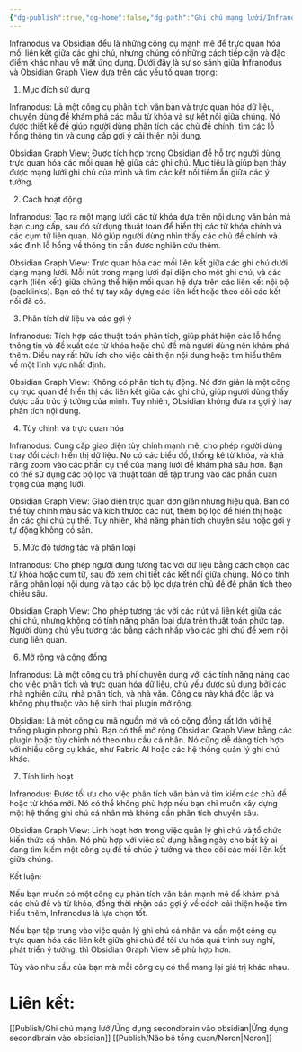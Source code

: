 ```yaml
---
{"dg-publish":true,"dg-home":false,"dg-path":"Ghi chú mạng lưới/Infranodus và graph view.md","permalink":"/ghi-chu-mang-luoi/infranodus-va-graph-view/","dgPassFrontmatter":true,"noteIcon":"","created":"2025-01-01T22:46:56.892+07:00","updated":"2025-01-12T09:57:14.284+07:00"}
---
```


Infranodus và Obsidian đều là những công cụ mạnh mẽ để trực quan hóa mối liên kết giữa các ghi chú, nhưng chúng có những cách tiếp cận và đặc điểm khác nhau về mặt ứng dụng. Dưới đây là sự so sánh giữa Infranodus và Obsidian Graph View dựa trên các yếu tố quan trọng:

1. Mục đích sử dụng

Infranodus: Là một công cụ phân tích văn bản và trực quan hóa dữ liệu, chuyên dùng để khám phá các mẫu từ khóa và sự kết nối giữa chúng. Nó được thiết kế để giúp người dùng phân tích các chủ đề chính, tìm các lỗ hổng thông tin và cung cấp gợi ý cải thiện nội dung.

Obsidian Graph View: Được tích hợp trong Obsidian để hỗ trợ người dùng trực quan hóa các mối quan hệ giữa các ghi chú. Mục tiêu là giúp bạn thấy được mạng lưới ghi chú của mình và tìm các kết nối tiềm ẩn giữa các ý tưởng.


2. Cách hoạt động

Infranodus: Tạo ra một mạng lưới các từ khóa dựa trên nội dung văn bản mà bạn cung cấp, sau đó sử dụng thuật toán để hiển thị các từ khóa chính và các cụm từ liên quan. Nó giúp người dùng nhìn thấy các chủ đề chính và xác định lỗ hổng về thông tin cần được nghiên cứu thêm.

Obsidian Graph View: Trực quan hóa các mối liên kết giữa các ghi chú dưới dạng mạng lưới. Mỗi nút trong mạng lưới đại diện cho một ghi chú, và các cạnh (liên kết) giữa chúng thể hiện mối quan hệ dựa trên các liên kết nội bộ (backlinks). Bạn có thể tự tay xây dựng các liên kết hoặc theo dõi các kết nối đã có.


3. Phân tích dữ liệu và các gợi ý

Infranodus: Tích hợp các thuật toán phân tích, giúp phát hiện các lỗ hổng thông tin và đề xuất các từ khóa hoặc chủ đề mà người dùng nên khám phá thêm. Điều này rất hữu ích cho việc cải thiện nội dung hoặc tìm hiểu thêm về một lĩnh vực nhất định.

Obsidian Graph View: Không có phân tích tự động. Nó đơn giản là một công cụ trực quan để hiển thị các liên kết giữa các ghi chú, giúp người dùng thấy được cấu trúc ý tưởng của mình. Tuy nhiên, Obsidian không đưa ra gợi ý hay phân tích nội dung.


4. Tùy chỉnh và trực quan hóa

Infranodus: Cung cấp giao diện tùy chỉnh mạnh mẽ, cho phép người dùng thay đổi cách hiển thị dữ liệu. Nó có các biểu đồ, thống kê từ khóa, và khả năng zoom vào các phần cụ thể của mạng lưới để khám phá sâu hơn. Bạn có thể sử dụng các bộ lọc và thuật toán để tập trung vào các phần quan trọng của mạng lưới.

Obsidian Graph View: Giao diện trực quan đơn giản nhưng hiệu quả. Bạn có thể tùy chỉnh màu sắc và kích thước các nút, thêm bộ lọc để hiển thị hoặc ẩn các ghi chú cụ thể. Tuy nhiên, khả năng phân tích chuyên sâu hoặc gợi ý tự động không có sẵn.


5. Mức độ tương tác và phân loại

Infranodus: Cho phép người dùng tương tác với dữ liệu bằng cách chọn các từ khóa hoặc cụm từ, sau đó xem chi tiết các kết nối giữa chúng. Nó có tính năng phân loại nội dung và tạo các bộ lọc dựa trên chủ đề để phân tích theo chiều sâu.

Obsidian Graph View: Cho phép tương tác với các nút và liên kết giữa các ghi chú, nhưng không có tính năng phân loại dựa trên thuật toán phức tạp. Người dùng chủ yếu tương tác bằng cách nhấp vào các ghi chú để xem nội dung liên quan.


6. Mở rộng và cộng đồng

Infranodus: Là một công cụ trả phí chuyên dụng với các tính năng nâng cao cho việc phân tích và trực quan hóa dữ liệu, chủ yếu được sử dụng bởi các nhà nghiên cứu, nhà phân tích, và nhà văn. Công cụ này khá độc lập và không phụ thuộc vào hệ sinh thái plugin mở rộng.

Obsidian: Là một công cụ mã nguồn mở và có cộng đồng rất lớn với hệ thống plugin phong phú. Bạn có thể mở rộng Obsidian Graph View bằng các plugin hoặc tùy chỉnh nó theo nhu cầu cá nhân. Nó cũng dễ dàng tích hợp với nhiều công cụ khác, như Fabric AI hoặc các hệ thống quản lý ghi chú khác.


7. Tính linh hoạt

Infranodus: Được tối ưu cho việc phân tích văn bản và tìm kiếm các chủ đề hoặc từ khóa mới. Nó có thể không phù hợp nếu bạn chỉ muốn xây dựng một hệ thống ghi chú cá nhân mà không cần phân tích chuyên sâu.

Obsidian Graph View: Linh hoạt hơn trong việc quản lý ghi chú và tổ chức kiến thức cá nhân. Nó phù hợp với việc sử dụng hằng ngày cho bất kỳ ai đang tìm kiếm một công cụ để tổ chức ý tưởng và theo dõi các mối liên kết giữa chúng.


Kết luận:

Nếu bạn muốn có một công cụ phân tích văn bản mạnh mẽ để khám phá các chủ đề và từ khóa, đồng thời nhận các gợi ý về cách cải thiện hoặc tìm hiểu thêm, Infranodus là lựa chọn tốt.

Nếu bạn tập trung vào việc quản lý ghi chú cá nhân và cần một công cụ trực quan hóa các liên kết giữa ghi chú để tối ưu hóa quá trình suy nghĩ, phát triển ý tưởng, thì Obsidian Graph View sẽ phù hợp hơn.


Tùy vào nhu cầu của bạn mà mỗi công cụ có thể mang lại giá trị khác nhau.


# Liên kết:
[[Publish/Ghi chú mạng lưới/Ứng dụng secondbrain vào obsidian\|Ứng dụng secondbrain vào obsidian]]
[[Publish/Não bộ tổng quan/Noron\|Noron]]